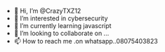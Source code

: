 - 👋 Hi, I’m @CrazyTXZ12
- 👀 I’m interested in cybersecurity
- 🌱 I’m currently learning javascript
- 💞️ I’m looking to collaborate on ...
- 📫 How to reach me .on whatsapp..08075403823

<!---
CrazyTXZ12/CrazyTXZ12 is a ✨ special ✨ repository because its `README.md` (this file) appears on your GitHub profile.
You can click the Preview link to take a look at your changes.
--->
